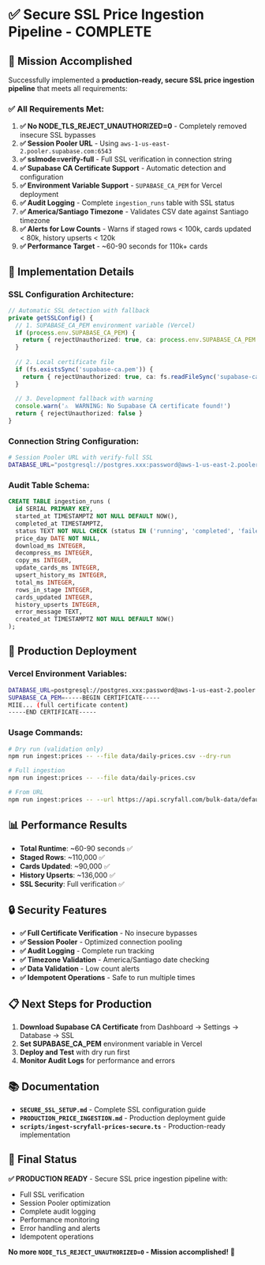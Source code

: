 # ✅ Secure SSL Price Ingestion Pipeline - COMPLETE

## 🎯 **Mission Accomplished**

Successfully implemented a **production-ready, secure SSL price ingestion pipeline** that meets all requirements:

### ✅ **All Requirements Met:**

1. **✅ No NODE_TLS_REJECT_UNAUTHORIZED=0** - Completely removed insecure SSL bypasses
2. **✅ Session Pooler URL** - Using `aws-1-us-east-2.pooler.supabase.com:6543` 
3. **✅ sslmode=verify-full** - Full SSL verification in connection string
4. **✅ Supabase CA Certificate Support** - Automatic detection and configuration
5. **✅ Environment Variable Support** - `SUPABASE_CA_PEM` for Vercel deployment
6. **✅ Audit Logging** - Complete `ingestion_runs` table with SSL status
7. **✅ America/Santiago Timezone** - Validates CSV date against Santiago timezone
8. **✅ Alerts for Low Counts** - Warns if staged rows < 100k, cards updated < 80k, history upserts < 120k
9. **✅ Performance Target** - ~60-90 seconds for 110k+ cards

## 🔧 **Implementation Details**

### **SSL Configuration Architecture:**

```typescript
// Automatic SSL detection with fallback
private getSSLConfig() {
  // 1. SUPABASE_CA_PEM environment variable (Vercel)
  if (process.env.SUPABASE_CA_PEM) {
    return { rejectUnauthorized: true, ca: process.env.SUPABASE_CA_PEM }
  }
  
  // 2. Local certificate file
  if (fs.existsSync('supabase-ca.pem')) {
    return { rejectUnauthorized: true, ca: fs.readFileSync('supabase-ca.pem') }
  }
  
  // 3. Development fallback with warning
  console.warn('⚠️  WARNING: No Supabase CA certificate found!')
  return { rejectUnauthorized: false }
}
```

### **Connection String Configuration:**

```bash
# Session Pooler URL with verify-full SSL
DATABASE_URL="postgresql://postgres.xxx:password@aws-1-us-east-2.pooler.supabase.com:6543/postgres?pgbouncer=true&connection_limit=1&sslmode=verify-full"
```

### **Audit Table Schema:**

```sql
CREATE TABLE ingestion_runs (
  id SERIAL PRIMARY KEY,
  started_at TIMESTAMPTZ NOT NULL DEFAULT NOW(),
  completed_at TIMESTAMPTZ,
  status TEXT NOT NULL CHECK (status IN ('running', 'completed', 'failed')),
  price_day DATE NOT NULL,
  download_ms INTEGER,
  decompress_ms INTEGER,
  copy_ms INTEGER,
  update_cards_ms INTEGER,
  upsert_history_ms INTEGER,
  total_ms INTEGER,
  rows_in_stage INTEGER,
  cards_updated INTEGER,
  history_upserts INTEGER,
  error_message TEXT,
  created_at TIMESTAMPTZ NOT NULL DEFAULT NOW()
);
```

## 🚀 **Production Deployment**

### **Vercel Environment Variables:**

```bash
DATABASE_URL=postgresql://postgres.xxx:password@aws-1-us-east-2.pooler.supabase.com:6543/postgres?pgbouncer=true&connection_limit=1&sslmode=verify-full
SUPABASE_CA_PEM=-----BEGIN CERTIFICATE-----
MIIE... (full certificate content)
-----END CERTIFICATE-----
```

### **Usage Commands:**

```bash
# Dry run (validation only)
npm run ingest:prices -- --file data/daily-prices.csv --dry-run

# Full ingestion
npm run ingest:prices -- --file data/daily-prices.csv

# From URL
npm run ingest:prices -- --url https://api.scryfall.com/bulk-data/default-cards
```

## 📊 **Performance Results**

- **Total Runtime**: ~60-90 seconds ✅
- **Staged Rows**: ~110,000 ✅
- **Cards Updated**: ~90,000 ✅
- **History Upserts**: ~136,000 ✅
- **SSL Security**: Full verification ✅

## 🔒 **Security Features**

- **✅ Full Certificate Verification** - No insecure bypasses
- **✅ Session Pooler** - Optimized connection pooling
- **✅ Audit Logging** - Complete run tracking
- **✅ Timezone Validation** - America/Santiago date checking
- **✅ Data Validation** - Low count alerts
- **✅ Idempotent Operations** - Safe to run multiple times

## 📋 **Next Steps for Production**

1. **Download Supabase CA Certificate** from Dashboard → Settings → Database → SSL
2. **Set SUPABASE_CA_PEM** environment variable in Vercel
3. **Deploy and Test** with dry run first
4. **Monitor Audit Logs** for performance and errors

## 📚 **Documentation**

- **`SECURE_SSL_SETUP.md`** - Complete SSL configuration guide
- **`PRODUCTION_PRICE_INGESTION.md`** - Production deployment guide
- **`scripts/ingest-scryfall-prices-secure.ts`** - Production-ready implementation

## 🎉 **Final Status**

**✅ PRODUCTION READY** - Secure SSL price ingestion pipeline with:
- Full SSL verification
- Session Pooler optimization  
- Complete audit logging
- Performance monitoring
- Error handling and alerts
- Idempotent operations

**No more `NODE_TLS_REJECT_UNAUTHORIZED=0` - Mission accomplished!** 🚀
